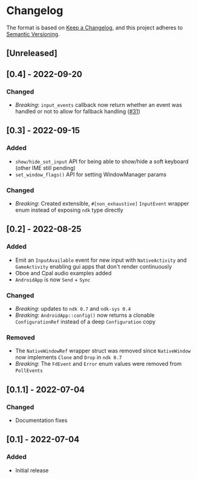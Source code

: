 # Changelog
The format is based on [Keep a Changelog](https://keepachangelog.com/en/1.0.0/),
and this project adheres to [Semantic Versioning](https://semver.org/spec/v2.0.0.html).

## [Unreleased]

## [0.4] - 2022-09-20
### Changed
- *Breaking*: `input_events` callback now return whether an event was handled or not to allow for fallback handling ([#31](https://github.com/rib/android-activity/issues/31))

## [0.3] - 2022-09-15
### Added
- `show/hide_sot_input` API for being able to show/hide a soft keyboard (other IME still pending)
- `set_window_flags()` API for setting WindowManager params
### Changed
- *Breaking*: Created extensible, `#[non_exhaustive]` `InputEvent` wrapper enum instead of exposing `ndk` type directly

## [0.2] - 2022-08-25
### Added
- Emit an `InputAvailable` event for new input with `NativeActivity` and `GameActivity`
  enabling gui apps that don't render continuously
- Oboe and Cpal audio examples added
- `AndroidApp` is now `Send` + `Sync`
### Changed
- *Breaking*: updates to `ndk 0.7` and `ndk-sys 0.4`
- *Breaking*: `AndroidApp::config()` now returns a clonable `ConfigurationRef` instead of a deep `Configuration` copy
### Removed
- The `NativeWindowRef` wrapper struct was removed since `NativeWindow` now implements `Clone` and `Drop` in `ndk 0.7`
- *Breaking*: The `FdEvent` and `Error` enum values were removed from `PollEvents`

## [0.1.1] - 2022-07-04
### Changed
- Documentation fixes

## [0.1] - 2022-07-04
### Added
- Initial release